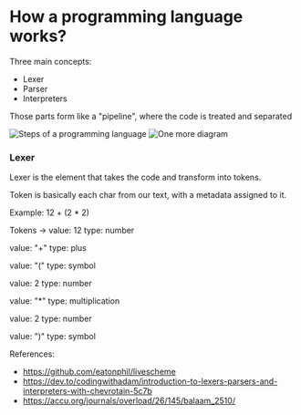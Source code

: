 # How a programming language works?

Three main concepts:
- Lexer
- Parser
- Interpreters

Those parts form like a "pipeline", where the code is treated and separated

![Steps of a programming language](https://accu.org/journals/overload/26/145/balaam_2510/1.png)
![One more diagram](https://res.cloudinary.com/practicaldev/image/fetch/s--IXUN2lFL--/c_limit%2Cf_auto%2Cfl_progressive%2Cq_auto%2Cw_880/https://dev-to-uploads.s3.amazonaws.com/uploads/articles/b1d3fu7q6vw4o1ckpkst.png)

### Lexer
Lexer is the element that takes the code and transform into tokens.

Token is basically each char from our text, with a metadata assigned to it.

Example:
 12 + (2 * 2)

 Tokens -> 
  value: 12
  type: number

  value: "+"
  type: plus

  value: "("
  type: symbol

  value: 2
  type: number

  value: "*"
  type: multiplication

  value: 2
  type: number

  value: ")"
  type: symbol



References:
  - https://github.com/eatonphil/livescheme
  - https://dev.to/codingwithadam/introduction-to-lexers-parsers-and-interpreters-with-chevrotain-5c7b
  - https://accu.org/journals/overload/26/145/balaam_2510/